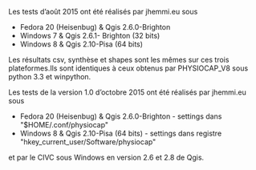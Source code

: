 Les tests d’août 2015 ont été réalisés par jhemmi.eu sous 
* Fedora 20 (Heisenbug) & Qgis 2.6.0-Brighton 
* Windows 7 & Qgis 2.6.1- Brighton (32 bits)
* Windows 8 & Qgis 2.10-Pisa (64 bits)

Les résultats csv, synthèse et shapes sont les mêmes sur ces trois plateformes.Ils sont identiques à ceux obtenus par PHYSIOCAP_V8 sous python 3.3 et winpython.  

Les tests de la version 1.0 d’octobre 2015 ont été réalisés par jhemmi.eu sous 
* Fedora 20 (Heisenbug) & Qgis 2.6.0-Brighton - settings dans "$HOME/.conf/physiocap"
* Windows 8 & Qgis 2.10-Pisa (64 bits) - settings dans registre "hkey_current_user/Software/physiocap"

et par le CIVC sous Windows en version 2.6 et 2.8 de Qgis.